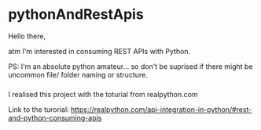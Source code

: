 # pythonAndRestApis

Hello there,

atm I'm interested in consuming REST APIs with Python.

PS: I'm an absolute python amateur... so don't be suprised if there might be uncommon file/ folder naming or structure.

#####
I realised this project with the toturial from realpython.com

Link to the turorial:
https://realpython.com/api-integration-in-python/#rest-and-python-consuming-apis
#####
